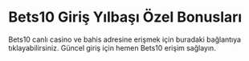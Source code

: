 # Bets10 Giriş Yılbaşı Özel Bonusları

Bets10 canlı casino ve bahis adresine erişmek için buradaki bağlantıya tıklayabilirsiniz. Güncel giriş için hemen Bets10 erişim sağlayın.
